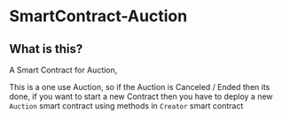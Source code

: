 # SmartContract-Auction

## What is this?
A Smart Contract for Auction, 

This is a one use Auction, so if the Auction is Canceled / Ended then its done, if you want to start a new Contract then you have to deploy a new `Auction` smart contract using methods in `Creator` smart contract
